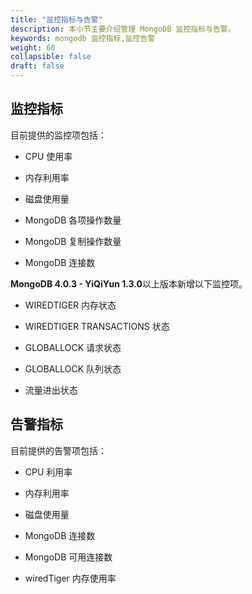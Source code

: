 ```yaml
---
title: "监控指标与告警"
description: 本小节主要介绍管理 MongoDB 监控指标与告警。 
keywords: mongodb 监控指标,监控告警 
weight: 60
collapsible: false
draft: false
---
```




## 监控指标

目前提供的监控项包括：

- CPU 使用率

- 内存利用率

- 磁盘使用量

- MongoDB 各项操作数量

- MongoDB 复制操作数量

- MongoDB 连接数

**MongoDB 4.0.3 - YiQiYun 1.3.0**以上版本新增以下监控项。

- WIREDTIGER 内存状态

- WIREDTIGER TRANSACTIONS 状态

- GLOBALLOCK 请求状态

- GLOBALLOCK 队列状态

- 流量进出状态 

## 告警指标

目前提供的告警项包括：

- CPU 利用率

- 内存利用率

- 磁盘使用量

- MongoDB 连接数

- MongoDB 可用连接数

- wiredTiger 内存使用率
